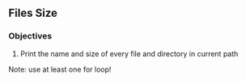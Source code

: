 ## Files Size

### Objectives

1. Print the name and size of every file and directory in current path

Note: use at least one for loop!
